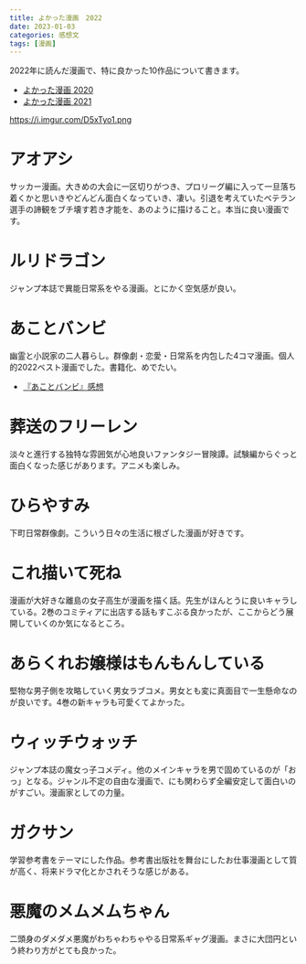 ```yaml
---
title: よかった漫画　2022
date: 2023-01-03
categories: 感想文
tags: [漫画]
---
```


2022年に読んだ漫画で、特に良かった10作品について書きます。


- [よかった漫画 2020](https://hukurouo.com/articles/2020-12-30-yokattamanga2020)
- [よかった漫画 2021](https://hukurouo.com/articles/2021-12-29-yokattamanga2021)

https://i.imgur.com/D5xTyo1.png

# アオアシ

サッカー漫画。大きめの大会に一区切りがつき、プロリーグ編に入って一旦落ち着くかと思いきやどんどん面白くなっていき、凄い。引退を考えていたベテラン選手の諦観をブチ壊す若き才能を、あのように描けること。本当に良い漫画です。

# ルリドラゴン

ジャンプ本誌で異能日常系をやる漫画。とにかく空気感が良い。

# あことバンビ

幽霊と小説家の二人暮らし。群像劇・恋愛・日常系を内包した4コマ漫画。個人的2022ベスト漫画でした。書籍化、めでたい。

- [『あことバンビ』感想](https://hukurouo.com/articles/2022-01-23-akoban)

# 葬送のフリーレン

淡々と進行する独特な雰囲気が心地良いファンタジー冒険譚。試験編からぐっと面白くなった感じがあります。アニメも楽しみ。

# ひらやすみ

下町日常群像劇。こういう日々の生活に根ざした漫画が好きです。

# これ描いて死ね

漫画が大好きな離島の女子高生が漫画を描く話。先生がほんとうに良いキャラしている。2巻のコミティアに出店する話もすこぶる良かったが、ここからどう展開していくのか気になるところ。

# あらくれお嬢様はもんもんしている

堅物な男子側を攻略していく男女ラブコメ。男女とも変に真面目で一生懸命なのが良いです。4巻の新キャラも可愛くてよかった。

# ウィッチウォッチ

ジャンプ本誌の魔女っ子コメディ。他のメインキャラを男で固めているのが「おっ」となる。ジャンル不定の自由な漫画で、にも関わらず全編安定して面白いのがすごい。漫画家としての力量。

# ガクサン

学習参考書をテーマにした作品。参考書出版社を舞台にしたお仕事漫画として質が高く、将来ドラマ化とかされそうな感じがある。

# 悪魔のメムメムちゃん

二頭身のダメダメ悪魔がわちゃわちゃやる日常系ギャグ漫画。まさに大団円という終わり方がとても良かった。